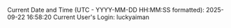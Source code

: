 Current Date and Time (UTC - YYYY-MM-DD HH:MM:SS formatted): 2025-09-22 16:58:20
Current User's Login: luckyaiman
